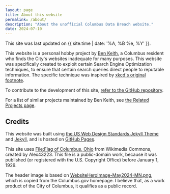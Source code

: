 ```yaml
---
layout: page
title: About this website
permalink: /about/
description: "About the unofficial Columbus Data Breach website."
date: 2024-07-10
---
```


This site was last updated on {{ site.time | date: '%A, %B %e, %Y' }}.

This website is a personal hobby project by [Ben Keith](https://benlk.com/), a Columbus resident who finds the City's websites inadequate for many purposes. This website was specifically created to exploit certain Search Engine Optimization techniques, to ensure that certain search queries direct people to reputable information. The specific technique was inspired by [xkcd's original footnote](https://www.explainxkcd.com/wiki/index.php/Footnote#2._Original_footnote).

To contribute to the development of this site, [refer to the GitHub repository](https://github.com/benlk/columbus-data-breach).

For a list of similar projects maintained by Ben Keith, see [the Related Projects page](/related).

## Credits

This website was built using [the US Web Design Standards Jekyll Theme](https://github.com/18F/uswds-jekyll) and [Jekyll](https://jekyllrb.com/), and is hosted on [GitHub Pages](https://pages.github.com/).

This site uses [File:Flag of Columbus, Ohio](https://commons.wikimedia.org/wiki/File:Flag_of_Columbus,_Ohio.svg) from Wikimedia Commons, created by Alex43223. This file is a public-domain work, because it was published (or registered with the U.S. Copyright Office) before January 1, 1929.

The header image is based on [WebsiteHeroImage-May2024-MN.png](/assets/columbus/img/WebsiteHeroImage-May2024-MN.png), which is copied from the Columbus.gov homepage. I believe that, as a work product of the City of Columbus, it qualifies as a public record.

